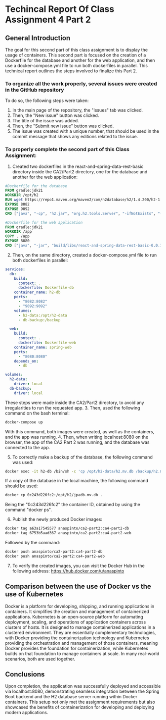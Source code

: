# Techincal Report Of Class Assignment 4 Part 2

## General Introduction
The goal for this second part of this class assignment is to display the usage of containers. This second part is focused on the creation of a Dockerfile for the database and another for the web application, and then use a docker-compose.yml file to run both dockerfiles in parallel. This technical report outlines the steps involved to finalize this Part 2.

### To organize all the work properly, several issues were created in the GitHub repository
To do so, the following steps were taken:
1. In the main page of the repository, the "Issues" tab was clicked.
2. Then, the "New issue" button was clicked.
3. The title of the issue was added.
4. Then, the "Submit new issue" button was clicked.
5. The issue was created with a unique number, that should be used in the commit message that shows any editions related to the issue.

### To properly complete the second part of this Class Assignment:
1. Created two dockerfiles in the react-and-spring-data-rest-basic directory inside the CA2/Part2 directory, one for the database and another for the web application:
```dockerfile
#Dockerfile for the database
FROM gradle:jdk21
WORKDIR /opt/h2
RUN wget https://repo1.maven.org/maven2/com/h2database/h2/1.4.200/h2-1.4.200.jar -O h2.jar
EXPOSE 8082
EXPOSE 9092
CMD ["java", "-cp", "h2.jar", "org.h2.tools.Server", "-ifNotExists", "-web", "-webAllowOthers", "-webPort", "8082", "-tcp", "-tcpAllowOthers", "-tcpPort", "9092"]
````

```dockerfile
#Dockerfile for the web application
FROM gradle:jdk21
WORKDIR /app
COPY . /app
EXPOSE 8080
CMD ["java", "-jar", "build/libs/react-and-spring-data-rest-basic-0.0.1-SNAPSHOT.jar"]
````
2. Then, on the same directory, created a docker-compose.yml file to run both dockerfiles in parallel:
```yaml
services:
  db:
    build:
      context: .
      dockerfile: Dockerfile-db
    container_name: h2-db
    ports:
      - "8082:8082"
      - "9092:9092"
    volumes:
      - h2-data:/opt/h2-data
      - db-backup:/backup

  web:
    build:
      context: .
      dockerfile: Dockerfile-web
    container_name: spring-web
    ports:
      - "8080:8080"
    depends_on:
      - db

volumes:
  h2-data:
    driver: local
  db-backup:
    driver: local
````
These steps were made inside the CA2/Part2 directory, to avoid any irregularities to run the requested app.
3. Then, used the following command on the bash terminal:
```bash
docker-compose up
````

With this command, both images were created, as well as the containers, and the app was running.
4. Then, when writing localhost:8080 on the browser, the app of the CA2 Part 2 was running, and the database was connected to the app.

5. To correctly make a backup of the database, the following command was used:
```bash
docker exec -it h2-db /bin/sh -c 'cp /opt/h2-data/h2.mv.db /backup/h2.mv.db'
````

If a copy of the database in the local machine, the following command should be used:
```bash
docker cp 0c243d226fc2:/opt/h2/jpadb.mv.db .
````
Being the "0c243d226fc2" the container ID, obtained by using the command "docker ps".

6. Publish the newly produced Docker images:
```bash
docker tag a63a17545577 anaspinto/ca2-part2:ca4-part2-db
docker tag 6753b5aad367 anaspinto/ca2-part2:ca4-part2-web
````
Followed by the command:
```bash
docker push anaspinto/ca2-part2:ca4-part2-db
docker push anaspinto/ca2-part2:ca4-part2-web
````
7. To verify the created images, you can visit the Docker Hub in the following address: https://hub.docker.com/u/anaspinto

## Comparison between the use of Docker vs the use of Kubernetes
Docker is a platform for developing, shipping, and running applications in containers. It simplifies the creation and management of containerized applications.
Kubernetes is an open-source platform for automating deployment, scaling, and operations of application containers across clusters of hosts. It is designed to manage containerized applications in a clustered environment.
They are essentially complementary technologies, with Docker providing the containerization technology and Kubernetes providing the orchestration and management of those containers, meaning Docker provides the foundation for containerization, while Kubernetes builds on that foundation to manage containers at scale. In many real-world scenarios, both are used together.


## Conclusions
Upon completion, the application was successfully deployed and accessible via localhost:8080, demonstrating seamless integration between the Spring Boot backend and the H2 database server running within Docker containers. This setup not only met the assignment requirements but also showcased the benefits of containerization for developing and deploying modern applications.